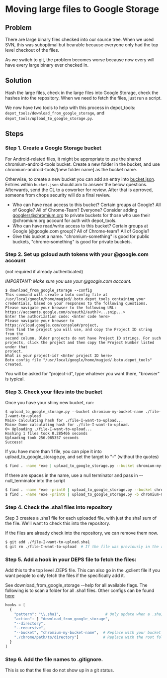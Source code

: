 # Moving large files to Google Storage

## Problem

There are large binary files checked into our source tree. When we used SVN,
this was suboptimal but bearable because everyone only had the top level
checkout of the files.

As we switch to git, the problem becomes worse because now every will have every
large binary ever checked in.

## Solution

Hash the large files, check in the large files into Google Storage, check the
hashes into the repository.  When we need to fetch the files, just run a script.

We now have two tools to help with this process in depot_tools:
`depot_tools/download_from_google_storage`, and
`depot_tools/upload_to_google_storage.py`.

## Steps

### Step 1. Create a Google Storage bucket

For Android-related files, it might be appropriate to use the shared
chromium-android-tools bucket. Create a new folder in the bucket, and use
chromium-android-tools/[new folder name] as the bucket name.

Otherwise, to create a new bucket you can add an entry into
[bucket.json](http://shortn/_wkOtCQm10E). Entries within `bucket.json` should
aim to answer the below questions. Afterwards, send the CL to a coworker for review.
After that is aprroved, someone from chops security will do a final review.

* Who can have read access to this bucket? Certain groups at Google? All of
  Google? All of Chrome-Team? Everyone? Consider adding googlers@chromium.org to
  private buckets for those who use their @chromium.org account for auth with
  depot_tools.
* Who can have read/write access to this bucket? Certain groups at Google
  (@google.com group)? All of Chrome-team? All of Google?
* Give this bucket a name.  "chromium-something" is good for public buckets,
  "chrome-something" is good for private buckets.

### Step 2. Set up gcloud auth tokens with your @google.com account
(not required if already authenticated)

*IMPORTANT: Make sure you use your @google.com account.*

```
$ download_from_google_storage --config
This command will create a boto config file at
/usr/local/google/home/magjed/.boto.depot_tools containing your
credentials, based on your responses to the following questions.
Please navigate your browser to the following URL:
https://accounts.google.com/o/oauth2/auth?<...snip...>
Enter the authorization code: <Enter code here>
Please navigate your browser to https://cloud.google.com/console#/project,
then find the project you will use, and copy the Project ID string from the
second column. Older projects do not have Project ID strings. For such
projects, click the project and then copy the Project Number listed under that
project.
What is your project-id? <Enter project ID here>
Boto config file "/usr/local/google/home/magjed/.boto.depot_tools"
created.
```

You will be asked for "project-id", type whatever you want there, "browser" is
typical.

### Step 3. Check your files into the bucket

Once you have your shiny new bucket, run:

```
$ upload_to_google_storage.py --bucket chromium-my-bucket-name ./file-I-want-to-upload
Main> Calculating hash for ./file-I-want-to-upload...
Main> Done calculating hash for ./file-I-want-to-upload.
0> Uploading ./file-I-want-to-upload...
Hashing 1 files took 0.285466 seconds
Uploading took 256.985357 seconds
Success!
```

If you have more than 1 file, you can pipe it into upload_to_google_storage.py,
and set the target to "-" (without the quotes)

```bash
$ find . -name *exe | upload_to_google_storage.py --bucket chromium-my-bucket-name -
```

If there are spaces in the name, use a null terminator and pass in
--null_terminator into the script

```bash
$ find . -name *exe -print0 | upload_to_google_storage.py --bucket chromium-my-bucket-name --null_terminator -
$ find . -name *exe -print0 | upload_to_google_storage.py -b chromium-my-bucket-name -0 - # Shorthand
```

### Step 4. Check the .sha1 files into repository

Step 3 creates a .sha1 file for each uploaded file, with just the sha1 sum of
the file.  We'll want to check this into the repository.

If the files are already check into the repository, we can remove them now.

```bash
$ git add ./file-I-want-to-upload.sha1
$ git rm ./file-I-want-to-upload  # If the file was previously in the repo.
```

### Step 5. Add a hook in your DEPS file to fetch the files:

Add this to the top level .DEPS file.  This can also go in the .gclient file if
you want people to only fetch the files if the specifically add it.

See download_from_google_storage --help for all available flags.  The following
is to scan a folder for all .sha1 files. Other configs can be found
[here][1]

```python
hooks = [
  {
    "pattern": "\\.sha1",                    # Only update when a .sha1 file has been modified.
    "action": [ "download_from_google_storage",
    "--directory",
    "--recursive",
    "--bucket", "chromium-my-bucket-name",  # Replace with your bucket name.
    "./chrome/path/to/directory"]           # Replace with the root folder to scan from.  Relative path from .gclient file.
  }
]
```

[1]: https://code.google.com/p/chromium/codesearch#chromium/src/DEPS&sq=package:chromium&q=DEPS&l=723

### Step 6. Add the file names to .gitignore.

This is so that the files do not show up in a git status.
